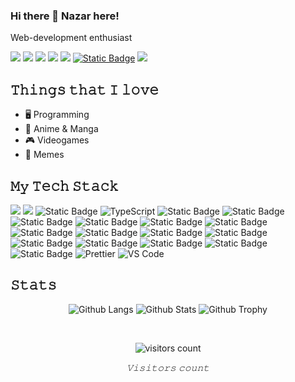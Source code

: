 ### Hi there 👋 Nazar here!

Web-development enthusiast

[![](https://img.shields.io/badge/-%40ho4yama-%230088cc?style=flat-square&logo=telegram)](https://t.me/ho4yama)
[![](https://img.shields.io/badge/-%40hoshiyama-%234C75A3?style=flat-square&logo=vk)](https://vk.com/hoshiyama)
[![](https://img.shields.io/badge/-%40HoshiyamaSeizen-%2324292e?style=flat-square&logo=github)](https://github.com/HoshiyamaSeizen)
[![](https://img.shields.io/badge/-%40HoshiyamaSeizen-%23171a21?style=flat-square&logo=shikimori)](https://shikimori.one/Hoshiyama+Seizen)
[![](https://img.shields.io/badge/-%40seizen-%23171a21?style=flat-square&logo=steam)](https://steamcommunity.com/id/seizen/)
[![Static Badge](https://img.shields.io/badge/-%40h0shiyama-%23171515?style=flat-square&logo=roblox)](https://www.roblox.com/users/3020128644/profile)
[![](https://img.shields.io/badge/-%40Hoshiyama__Seizen-%23131f24?style=flat-square&logo=duolingo)](https://www.duolingo.com/profile/Hoshiyama_Seizen)

## 𝚃𝚑𝚒𝚗𝚐𝚜 𝚝𝚑𝚊𝚝 𝙸 𝚕𝚘𝚟𝚎

- 🖥️ Programming
- 💢 Anime & Manga
- 🎮 Videogames
- 🐸 Memes

## 𝙼𝚢 𝚃𝚎𝚌𝚑 𝚂𝚝𝚊𝚌𝚔

![](https://img.shields.io/badge/-HTML5-%23e34c26?style=flat-square&logo=html5&logoColor=white)
![](https://img.shields.io/badge/-CSS3-%232965f1?style=flat-square&logo=css3&logoColor=white)
![Static Badge](https://img.shields.io/badge/-JavaScript-%23F0DB4F?style=flat-square&logo=javascript&logoColor=%23323330)
![TypeScript](https://img.shields.io/badge/-TypeScript-007ACC?style=flat-square&logo=typescript&logoColor=white)
![Static Badge](https://img.shields.io/badge/-NodeJS-%2368a063?style=flat-square&logo=nodedotjs&logoColor=white)
![Static Badge](https://img.shields.io/badge/-Express-%23393939?style=flat-square&logo=express)
![Static Badge](https://img.shields.io/badge/-React-%23222222?style=flat-square&logo=react)
![Static Badge](https://img.shields.io/badge/-Redux-%23764abc?style=flat-square&logo=redux)
![Static Badge](https://img.shields.io/badge/-Next.js-%23030303?style=flat-square&logo=nextdotjs&logoColor=white)
![Static Badge](https://img.shields.io/badge/-Vue-%2334495E?style=flat-square&logo=vuedotjs)
![Static Badge](https://img.shields.io/badge/-SASS-%23c69?style=flat-square&logo=sass&logoColor=white)
![Static Badge](https://img.shields.io/badge/-PUG-%23EFCCA3?style=flat-square&logo=pug&logoColor=%2356332B)
![Static Badge](https://img.shields.io/badge/-MongoDB-%234DB33D?style=flat-square&logo=mongodb&logoColor=white)
![Static Badge](https://img.shields.io/badge/-Webpack-%231C78C0?style=flat-square&logo=webpack&logoColor=white)
![Static Badge](https://img.shields.io/badge/-Docker-%230db7ed?style=flat-square&logo=docker&logoColor=white)
![Static Badge](https://img.shields.io/badge/-Git-%23F1502F?style=flat-square&logo=git&logoColor=white)
![Static Badge](https://img.shields.io/badge/-GitHub-%23171515?style=flat-square&logo=github)
![Static Badge](https://img.shields.io/badge/-Font%20Awesome-%23193154?style=flat-square&logo=fontawesome)
![Static Badge](https://img.shields.io/badge/-Google%20Fonts-%23196FE1?style=flat-square&logo=googlefonts&logoColor=white)
![Prettier](https://img.shields.io/badge/-Prettier-%23F7B93E?style=flat-square&logo=prettier&logoColor=ffffff)
![VS Code](https://img.shields.io/badge/-VSCode-%23007ACC?style=flat-square&logo=visual-studio-code)

## 𝚂𝚝𝚊𝚝𝚜

<p align="center">
  <img src="https://github-readme-stats.vercel.app/api/top-langs/?username=HoshiyamaSeizen&hide_langs_below=1&theme=default&line_height=30&layout=compact" alt="Github Langs"/>
  <img src="https://github-readme-stats.vercel.app/api?username=HoshiyamaSeizen&show_icons=true&count_private=true&include_all_commits=true&line_height=20" alt="Github Stats" />
  <img src="https://github-profile-trophy.vercel.app/?username=HoshiyamaSeizen&column=9" alt="Github Trophy" />
</p>

&nbsp;

<p align="center">
  <img src="https://count.getloli.com/get/@HoshiyamaSeizen?theme=gelbooru" alt="visitors count" />
  <p align="center"><i>𝚅𝚒𝚜𝚒𝚝𝚘𝚛𝚜 𝚌𝚘𝚞𝚗𝚝</i></p>
</p>


